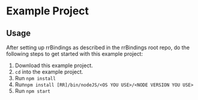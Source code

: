 # Example Project

## Usage
After setting up rrBindings as described in the rrBindings root repo, do the following steps to get started with this example project:

1. Download this example project.
2. `cd` into the example project.
3. Run `npm install`
4. Run`npm install [RR]/bin/nodeJS/<OS YOU USE>/<NODE VERSION YOU USE>`
5. Run `npm start`
